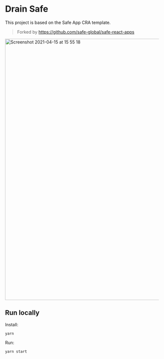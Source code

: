 # Drain Safe

This project is based on the Safe App CRA template.

> Forked by https://github.com/safe-global/safe-react-apps

<img width="857" alt="Screenshot 2021-04-15 at 15 55 18" src="https://user-images.githubusercontent.com/381895/114881122-002d6e80-9e03-11eb-831b-59cbda8b529d.png">

## Run locally

Install:

```
yarn
```

Run:

```
yarn start
```
